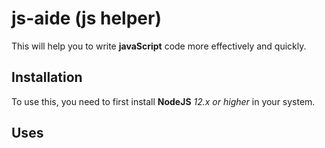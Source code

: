 # js-aide (js helper)

This will help you to write **javaScript** code more effectively and quickly.

## Installation

To use this, you need to first install **NodeJS**  *12.x or higher* in your system.

## Uses